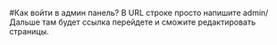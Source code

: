 #Как войти в админ панель?
В URL строке просто напишите admin/
Дальше там будет ссылка перейдете и сможите редактировать страницы.